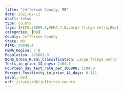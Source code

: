 ```yaml
---
title: "Jefferson County, MO"
date: 2021-02-11
draft: false
type: county
tags: [FIPS:29099.0,FEMA:7.0,Large fringe metro,Red]
categories: [MO]
County: Jefferson County
State: MO
FIPS: 29099.0
FEMA_Region: 7.0
Population: 225081.0
NCHS_Urban_Rural_Classification: Large fringe metro
Tests_in_prior_14_days: 2484.0
Fourteen_day_test_rate_per_100000: 1104.0
Percent_Positivity_in_prior_14_days: 0.111
Level: Red
url: /states/MO/jefferson-county
---
```



